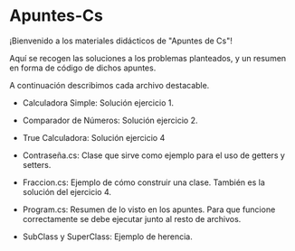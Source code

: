 # Apuntes-Cs
¡Bienvenido a los materiales didácticos de "Apuntes de Cs"! 

Aquí se recogen las soluciones a los problemas planteados, y un resumen en forma de código de dichos apuntes.

A continuación describimos cada archivo destacable.


- Calculadora Simple: Solución ejercicio 1.

- Comparador de Números: Solución ejercicio 2. 

- True Calculadora: Solución ejercicio 4

- Contraseña.cs: Clase que sirve como ejemplo para el uso de getters y setters.

- Fraccion.cs: Ejemplo de cómo construir una clase. También es la solución del ejercicio 4. 

- Program.cs: Resumen de lo visto en los apuntes. Para que funcione correctamente se debe ejecutar
junto al resto de archivos.

- SubClass y SuperClass: Ejemplo de herencia. 
